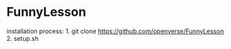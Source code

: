 # FunnyLesson
installation process:
    1. 
    git clone https://github.com/openverse/FunnyLesson
    2.
    setup.sh